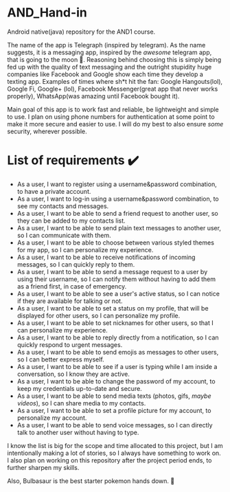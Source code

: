 # AND_Hand-in
Android native(java) repository for the AND1 course.

The name of the app is Telegraph (inspired by telegram). As the name suggests, it is a messaging app,
inspired by the *awesome* telegram app, that is going to the moon 🚀. Reasoning behind choosing this is simply being fed up with the quality
of text messaging and the outright stupidity huge companies like Facebook and Google show each time they develop a texting app.
Examples of times where sh*t hit the fan: Google Hangouts(lol), Google Fi, Google+ (lol), Facebook Messenger(great app that never works properly), WhatsApp(was amazing until Facebook bought it).

Main goal of this app is to work fast and reliable, be lightweight and simple to use. I plan on using phone numbers for authentication at some point to make it more secure and easier to use. I will do my best to also ensure *some* security, wherever possible.

# List of requirements ✔️
- As a user, I want to register using a username&password combination, to have a private account.
- As a user, I want to log-in using a username&password combination, to see my contacts and messages.
- As a user, I want to be able to send a friend request to another user, so they can be added to my contacts list.
- As a user, I want to be able to send plain text messages to another user, so I can communicate with them.
- As a user, I want to be able to choose between various styled themes for my app, so I can personalize my experience.
- As a user, I want to be able to receive notifications of incoming messages, so I can quickly reply to them.
- As a user, I want to be able to send a message request to a user by using their username, so I can notify them without having to add them as a friend first, in case of emergency.
- As a user, I want to be able to see a user's active status, so I can notice if they are available for talking or not.
- As a user, I want to be able to set a status on my profile, that will be displayed for other users, so I can personalize my profile.
- As a user, I want to be able to set nicknames for other users, so that I can personalize my experience.
- As a user, I want to be able to reply directly from a notification, so I can quickly respond to urgent messages.
- As a user, I want to be able to send emojis as messages to other users, so I can better express myself.
- As a user, I want to be able to see if a user is typing while I am inside a conversation, so I know they are active.
- As a user, I want to be able to change the password of my account, to keep my credentials up-to-date and secure.
- As a user, I want to be able to send media texts (photos, gifs, *maybe videos*), so I can share media to my contacts.
- As a user, I want to be able to set a profile picture for my account, to personalize my account.
- As a user, I want to be able to send voice messages, so I can directly talk to another user without having to type.


I know the list is big for the scope and time allocated to this project, but I am intentionally making a lot of stories, so I always have something to work on. I also plan on
working on this repository after the project period ends, to further sharpen my skills.

Also, Bulbasaur is the best starter pokemon hands down. 🐢
